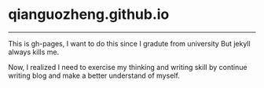 # qianguozheng.github.io
---

This is gh-pages, I want to do this since I gradute from university
But jekyll always kills me.

Now, I realized I need to exercise my thinking and writing skill by
continue writing blog and make a better understand of myself.

